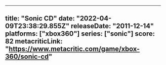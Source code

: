 
---
title: "Sonic CD"
date: "2022-04-09T23:38:29.855Z"
releaseDate: "2011-12-14"
platforms: ["xbox360"]
series: ["sonic"]
score: 82
metacriticLink: "https://www.metacritic.com/game/xbox-360/sonic-cd"
---
